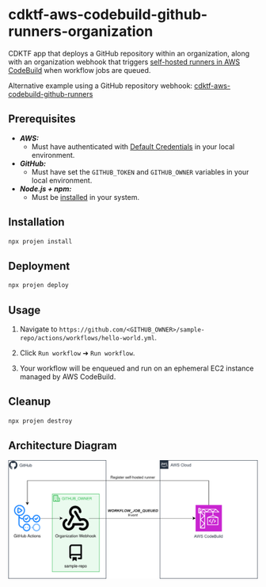 # cdktf-aws-codebuild-github-runners-organization

CDKTF app  that deploys a GitHub repository within an organization, along with an organization webhook that triggers [self-hosted runners in AWS CodeBuild](https://docs.aws.amazon.com/codebuild/latest/userguide/action-runner.html) when workflow jobs are queued.

Alternative example using a GitHub repository webhook: [cdktf-aws-codebuild-github-runners](https://github.com/garysassano/cdktf-aws-codebuild-github-runners)

## Prerequisites

- **_AWS:_**
  - Must have authenticated with [Default Credentials](https://registry.terraform.io/providers/hashicorp/aws/latest/docs#authentication-and-configuration) in your local environment.
- **_GitHub:_**
  - Must have set the `GITHUB_TOKEN` and `GITHUB_OWNER` variables in your local environment.
- **_Node.js + npm:_**
  - Must be [installed](https://docs.npmjs.com/downloading-and-installing-node-js-and-npm) in your system.

## Installation

```sh
npx projen install
```

## Deployment

```sh
npx projen deploy
```

## Usage

1. Navigate to `https://github.com/<GITHUB_OWNER>/sample-repo/actions/workflows/hello-world.yml`.

2. Click `Run workflow` ➜ `Run workflow`.

3. Your workflow will be enqueued and run on an ephemeral EC2 instance managed by AWS CodeBuild.

## Cleanup

```sh
npx projen destroy
```

## Architecture Diagram

![Architecture Diagram](./src/assets/arch.svg)
